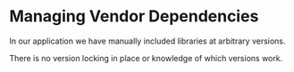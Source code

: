 Managing Vendor Dependencies
============================

In our application we have manually included libraries at arbitrary versions.

There is no version locking in place or knowledge of
which versions work.

<script type="speaker-notes">
- If we upgrade dependencies, do we know they will still work together?

- Where did they come from? Official sources?
</script>

<style scoped>
  @host {
    background-color: #A3F4FF;
    color: #6B5F23;
  }
</style>

